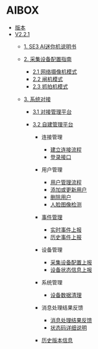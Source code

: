 # AIBOX

- [版本](README.md)
- [V2.2.1](zh/V2R2C01_README.md)
  - [1. SE3 AI迷你机说明书](zh/V2R2C01/api-lie-biao/SE3-AI-Mini-ji-shuo-ming-shu/README.md)
  
  - [2. 采集设备配置指南](zh/V2R2C01/api-lie-biao/xi-tong-pei-zhi-zhi-nang/README.md)
    - [2.1 网络摄像机模式](zh/V2R2C01/api-lie-biao/xi-tong-pei-zhi-zhi-nang/wang-luo-she-xiang-ji-mo-shi/README.md)
    - [2.2 闸机模式](zh/V2R2C01/api-lie-biao/xi-tong-pei-zhi-zhi-nang/zha-ji-mo-shi/README.md)
    - [2.3 抓拍机模式](zh/V2R2C01/api-lie-biao/xi-tong-pei-zhi-zhi-nang/zhua-pai-ji-mo-shi/README.md)
    
  - [3. 系统对接](zh/V2R2C01/api-lie-biao/xi-tong-dui-jie-shuo-ming-shu/README.md)
    - [3.1 对接管理平台](zh/V2R2C01/api-lie-biao/xi-tong-dui-jie-shuo-ming-shu/dui-jie-guan-li-ping-tai/README.md)
    
    - [3.2 自建管理平台](zh/V2R2C01/api-lie-biao/xi-tong-dui-jie-shuo-ming-shu/dui-jie-SE3-he-zi/README.md)
      - 连接管理
        - [建立连接流程](zh/V2R2C01/api-lie-biao/1.-ji-yu-rabbit-mq-de-duan-yun-dui-jie-shuo-ming/2.-mq-jie-kou-liu-cheng-shuo-ming/2.1-jian-li-lian-jie.md)
        - [登录接口](zh/V2R2C01/api-lie-biao/1.-ji-yu-rabbit-mq-de-duan-yun-dui-jie-shuo-ming/4.-guan-li-ping-tai-xi-tong-deng-lu-jie-kou.md)
      - 用户管理
        - [用户管理流程](zh/V2R2C01/api-lie-biao/1.-ji-yu-rabbit-mq-de-duan-yun-dui-jie-shuo-ming/2.-mq-jie-kou-liu-cheng-shuo-ming/2.2-yong-hu-guan-li.md)
        - [添加或更新用户](zh/V2R2C01/api-lie-biao/1.-ji-yu-rabbit-mq-de-duan-yun-dui-jie-shuo-ming/5.-mq-ming-ling-jie-kou-xiang-xi-shuo-ming/5.1-yong-hu-guan-li-mq-xiao-xi/5.1.1-tian-jia-huo-geng-xin-yong-hu-addusersplus.md)
        - [删除用户](zh/V2R2C01/api-lie-biao/1.-ji-yu-rabbit-mq-de-duan-yun-dui-jie-shuo-ming/5.-mq-ming-ling-jie-kou-xiang-xi-shuo-ming/5.1-yong-hu-guan-li-mq-xiao-xi/5.1.2-shan-chu-yong-hu-deleteusers.md)
        - [人脸图像检测](zh/V2R2C01/api-lie-biao/1.-ji-yu-rabbit-mq-de-duan-yun-dui-jie-shuo-ming/5.-mq-ming-ling-jie-kou-xiang-xi-shuo-ming/5.3-ren-lian-tu-pian-zhi-liang-jian-ce-fiqamq-xiao-xi.md)
      - [事件管理](zh/V2R2C01\api-lie-biao/1.-ji-yu-rabbit-mq-de-duan-yun-dui-jie-shuo-ming/7.-she-bei-shang-bao-xin-xi-de-jie-kou-gui-fan/README.md)
        - [实时事件上报](zh/V2R2C01/api-lie-biao/1.-ji-yu-rabbit-mq-de-duan-yun-dui-jie-shuo-ming/7.-she-bei-shang-bao-xin-xi-de-jie-kou-gui-fan/7.1-shi-shi-shi-jian-shang-bao-nei-rong.md)
        - [历史事件上报](zh/V2R2C01/api-lie-biao/2.sophon-ren-lian-shi-bie-wu-ji-suan-xi-tong-kai-fa-wen-dang/4-jie-kou-API-xiang-xi-shuo-ming/4.4-shi-jian-guan-li/9-yi-bu-shang-bao-shi-jian-ju-ti-nei-rong.md)
      - 设备管理
        - [采集设备配置上报](zh/V2R2C01/api-lie-biao/1.-ji-yu-rabbit-mq-de-duan-yun-dui-jie-shuo-ming/7.-she-bei-shang-bao-xin-xi-de-jie-kou-gui-fan/7.2-she-bei-cao-zuo-shi-jian-shang-bao.md)
        - [设备状态信息上报](zh/V2R2C01/api-lie-biao/2.sophon-ren-lian-shi-bie-wu-ji-suan-xi-tong-kai-fa-wen-dang/4-jie-kou-API-xiang-xi-shuo-ming/4.5-wu-duan-zhuan-tai-guan-li/3-zhu-dong-shang-bao-wu-duan-zhuan-tai.md)
      - 系统管理
        - [设备数据清理](zh/V2R2C01/api-lie-biao/1.-ji-yu-rabbit-mq-de-duan-yun-dui-jie-shuo-ming/5.-mq-ming-ling-jie-kou-xiang-xi-shuo-ming/5.2-she-bei-shu-ju-qing-li-mq-xiao-xi.md)
      - 消息处理结果反馈
        - [消息处理结果反馈](zh/V2R2C01/api-lie-biao/1.-ji-yu-rabbit-mq-de-duan-yun-dui-jie-shuo-ming/5.-mq-ming-ling-jie-kou-xiang-xi-shuo-ming/5.4-mq-zhi-hang-jie-guo-fan-hui-jie-kou.md)
        - [状态码详细说明](zh/V2R2C01/api-lie-biao/1.-ji-yu-rabbit-mq-de-duan-yun-dui-jie-shuo-ming/3.-zhuang-tai-ma-xiang-xi-shuo-ming.md)
      
      - [历史版本信息](zh/V2R2C01/api-lie-biao/1.-ji-yu-rabbit-mq-de-duan-yun-dui-jie-shuo-ming/README.md)
    
